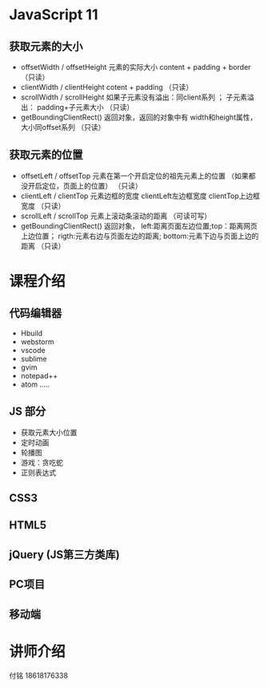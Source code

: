 # JavaScript 11
## 获取元素的大小
* offsetWidth / offsetHeight    元素的实际大小  content + padding + border  （只读）
* clientWidth  / clientHeight   cotent + padding （只读）
* scrollWidth / scrollHeight    如果子元素没有溢出：同client系列 ；  子元素溢出： padding+子元素大小 （只读）
* getBoundingClientRect()   返回对象，返回的对象中有 width和height属性，大小同offset系列 （只读）


## 获取元素的位置
* offsetLeft /  offsetTop    元素在第一个开启定位的祖先元素上的位置 （如果都没开启定位，页面上的位置） （只读）
* clientLeft / clientTop     元素边框的宽度 clientLeft左边框宽度 clientTop上边框宽度 （只读）
* scrollLeft / scrollTop     元素上滚动条滚动的距离 （可读可写）
* getBoundingClientRect()    返回对象， left:距离页面左边位置;top：距离网页上边位置； rigth:元素右边与页面左边的距离;  bottom:元素下边与页面上边的距离 （只读）

















# 课程介绍
## 代码编辑器
* Hbuild
* webstorm
* vscode
* sublime
* gvim
* notepad++
* atom
.....

## JS 部分
* 获取元素大小位置
* 定时动画
* 轮播图
* 游戏：贪吃蛇
* 正则表达式


## CSS3

## HTML5

## jQuery  (JS第三方类库)

## PC项目

## 移动端



# 讲师介绍

付铭   18618176338     

    
